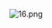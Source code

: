 ![16.png](https://user-images.githubusercontent.com/28250188/177984030-d32704db-1e4e-4ece-a9a4-9d1a1dc4169b.png)